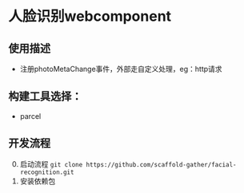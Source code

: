 # 人脸识别webcomponent

## 使用描述
* 注册photoMetaChange事件，外部走自定义处理，eg：http请求

## 构建工具选择：
* parcel 

## 开发流程
0. 启动流程
  ```git clone https://github.com/scaffold-gather/facial-recognition.git```
1. 安装依赖包
